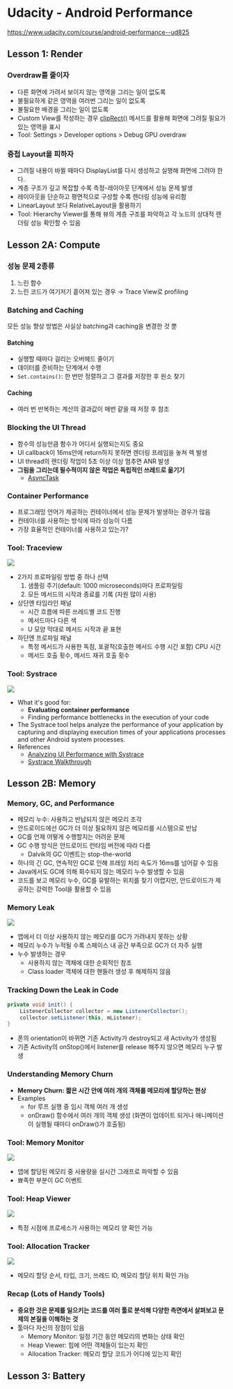 # Udacity - Android Performance

https://www.udacity.com/course/android-performance--ud825

## Lesson 1: Render

### Overdraw를 줄이자

- 다른 화면에 가려서 보이지 않는 영역을 그리는 일이 없도록
- 불필요하게 같은 영역을 여러번 그리는 일이 없도록
- 불필요한 배경을 그리는 일이 없도록
- Custom View를 작성하는 경우 [clipRect()](https://goo.gl/eSebwI) 메서드를 활용해 화면에 그려질 필요가 있는 영역을 표시
- Tool: Settings > Developer options > Debug GPU overdraw

### 중첩 Layout을 피하자

- 그려질 내용이 바뀔 때마다 DisplayList를 다시 생성하고 실행해 화면에 그려야 한다.
- 계층 구조가 깊고 복잡할 수록 측정-레이아웃 단계에서 성능 문제 발생
- 레이아웃을 단순하고 평면적으로 구성할 수록 렌더링 성능에 유리함
- LinearLayout 보다 RelativeLayout을 활용하기
- Tool: Hierarchy Viewer를 통해 뷰의 계층 구조를 파악하고 각 노드의 상대적 렌더링 성능 확인할 수 있음

## Lesson 2A: Compute

### 성능 문제 2종류

1. 느린 함수
1. 느린 코드가 여기저기 흩어져 있는 경우 → Trace View로 profiling

### Batching and Caching

모든 성능 향상 방법은 사실상 batching과 caching을 변경한 것 뿐  

#### Batching

- 실행할 때마다 걸리는 오버헤드 줄이기
- 데이터를 준비하는 단계에서 수행
- `Set.contains()`: 한 번만 정렬하고 그 결과를 저장한 후 원소 찾기

#### Caching

- 여러 번 반복하는 계산의 결과값이 매번 같을 때 저장 후 참조

### Blocking the UI Thread

- 함수의 성능만큼 함수가 어디서 실행되는지도 중요
- UI callback이 16ms안에 return하지 못하면 렌더링 프레임을 놓쳐 렉 발생
- UI thread의 렌더링 작업이 5초 이상 이상 멈추면 ANR 발생
- **그림을 그리는데 필수적이지 않은 작업은 독립적인 쓰레드로 옮기기**
  - [AsyncTask](https://developer.android.com/reference/android/os/AsyncTask.html)

### Container Performance

- 프로그래밍 언어가 제공하는 컨테이너에서 성능 문제가 발생하는 경우가 많음
- 컨테이너를 사용하는 방식에 따라 성능이 다름
- 가장 효율적인 컨테이너를 사용하고 있는가?

### Tool: Traceview

![](images/android-tool-traceview.png)

- 2가지 프로파일링 방법 중 하나 선택
  1. 샘플링 주기(default: 1000 microseconds)마다 프로파일링
  1. 모든 메서드의 시작과 종료를 기록 (자원 많이 사용)
- 상단엔 타임라인 패널
  - 시간 흐름에 따른 쓰레드별 코드 진행
  - 메서드마다 다른 색
  - U 모양 막대로 메서드 시작과 끝 표현
- 하단엔 프로파일 패널
  - 특정 메서드가 사용한 독점, 포괄적(호출한 메서드 수행 시간 포함) CPU 시간
  - 메서드 호출 횟수, 메서드 재귀 호출 횟수

### Tool: Systrace

![](https://developer.android.com/images/systrace/overview.png)

- What it's good for:
  - **Evaluating container performance**
  - Finding performance bottlenecks in the execution of your code
- The Systrace tool helps analyze the performance of your application by capturing and displaying execution times of your applications processes and other Android system processes.
- References
  - [Analyzing UI Performance with Systrace](https://developer.android.com/studio/profile/systrace.html)
  - [Systrace Walkthrough](https://developer.android.com/studio/profile/systrace-walkthru.html)

## Lesson 2B: Memory

### Memory, GC, and Performance

- 메모리 누수: 사용하고 반납되지 않은 메모리 조각
- 안드로이드에선 GC가 더 이상 필요하지 않은 메모리를 시스템으로 반납
- GC를 언제 어떻게 수행할지는 어려운 문제
- GC 수행 방식은 안드로이드 런타임 버전에 따라 다름
  - Dalvik의 GC 이벤트는 stop-the-world
- 하나의 긴 GC, 연속적인 GC로 인해 프레임 처리 속도가 16ms를 넘어갈 수 있음
- Java에서도 GC에 의해 회수되지 않는 메모리 누수 발생할 수 있음
- 코드를 보고 메모리 누수, GC를 유발하는 위치를 찾기 어렵지만, 안드로이드가 제공하는 강력한 Tool을 활용할 수 있음

### Memory Leak

![](images/memory-leak.png)

- 앱에서 더 이상 사용하지 않는 메모리를 GC가 가려내지 못하는 상황
- 메모리 누수가 누적될 수록 스페이스 내 공간 부족으로 GC가 더 자주 실행
- 누수 발생하는 경우
  - 사용하지 않는 객채에 대한 순회적인 참조
  - Class loader 객체에 대한 핸들러 생성 후 해제하지 않음

### Tracking Down the Leak in Code

```java
private void init() {
    ListenerCollector collector = new ListenerCollector();
    collector.setListener(this, mListener);
}
```

- 폰의 orientation이 바뀌면 기존 Activity가 destroy되고 새 Activity가 생성됨
- 기존 Activity의 onStop()에서 listener를 release 해주지 않으면 메모리 누구 발생

### Understanding Memory Churn

- **Memory Churn: 짧은 시간 안에 여러 개의 객체를 메모리에 할당하는 현상**
- Examples
  - for 루프 실행 중 임시 객체 여러 개 생성
  - onDraw() 함수에서 여러 개의 객체 생성 (화면이 업데이트 되거나 애니메이션이 실행될 때마다 onDraw()가 호출됨)

### Tool: Memory Monitor

![](images/android-tool-memory-monitor.png)

- 앱에 할당된 메모리 중 사용량을 실시간 그래프로 파악할 수 있음
- 뾰족한 부분이 GC 이벤트

### Tool: Heap Viewer

![](images/android-tool-heap-viewer.png)

- 특정 시점에 프로세스가 사용하는 메모리 양 확인 가능

### Tool: Allocation Tracker

![](images/android-tool-allocation-tracker.png)

- 메모리 할당 순서, 타입, 크기, 쓰레드 ID, 메모리 할당 위치 확인 가능

### Recap (Lots of Handy Tools)

- **중요한 것은 문제를 일으키는 코드를 여러 툴로 분석해 다양한 측면에서 살펴보고 문제의 본질을 이해하는 것**
- 툴마다 자신의 장점이 있음
  - Memory Monitor: 일정 기간 동안 메모리의 변화는 상태 확인
  - Heap Viewer: 힙에 어떤 객체들이 있는지 확인
  - Allocation Tracker: 메모리 할당 코드가 어디에 있는지 확인

## Lesson 3: Battery
